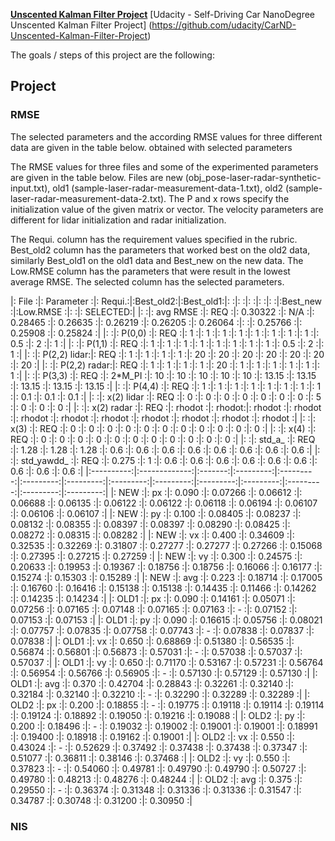 **[Unscented Kalman Filter Project](./README.md)**
[Udacity - Self-Driving Car NanoDegree Unscented Kalman Filter Project]
(https://github.com/udacity/CarND-Unscented-Kalman-Filter-Project)

The goals / steps of this project are the following:

## Project

### RMSE

The selected parameters and the according RMSE values for three different data are given in the table below. obtained with selected parameters

The RMSE values for three files and some of the experimented parameters are given in the table below. Files are new (obj_pose-laser-radar-synthetic-input.txt), old1 (sample-laser-radar-measurement-data-1.txt), old2 (sample-laser-radar-measurement-data-2.txt). The P and x rows specify the initialization value of the given matrix or vector. The velocity parameters are different for lidar initialization and radar initialization.

The Requi. column has the requirement values specified in the rubric. Best_old2 column has the parameters that worked best on the old2 data, similarly Best_old1 on the old1 data and Best_new on the new data. The Low.RMSE column has the parameters that were result in the lowest average RMSE. The selected column has the selected parameters.

|:  File    :|: Parameter   :|: Requi.:|:Best_old2:|:Best_old1:|:         :|:         :|:         :|:         :|:         :|:Best_new :|:Low.RMSE :|:         :|: SELECTED:|
|:          :|: avg RMSE    :|: REQ   :|: 0.30322 :|:   N/A   :|: 0.28465 :|: 0.26635 :|: 0.26219 :|: 0.26205 :|: 0.26064 :|:         :|: 0.25766 :|: 0.25908 :|: 0.25824 :|
|:          :|: P(0,0)      :|: REQ   :|: 1       :|:   1     :|: 1       :|: 1       :|: 1       :|: 1       :|: 1       :|: 1       :|: 0.5     :|: 2       :|: 1       :|
|:          :|: P(1,1)      :|: REQ   :|: 1       :|:   1     :|: 1       :|: 1       :|: 1       :|: 1       :|: 1       :|: 1       :|: 0.5     :|: 2       :|: 1       :|
|:          :|: P(2,2) lidar:|: REQ   :|: 1       :|:   1     :|: 1       :|: 1       :|: 20      :|: 20      :|: 20      :|: 20      :|: 20      :|: 20      :|: 20      :|
|:          :|: P(2,2) radar:|: REQ   :|: 1       :|:   1     :|: 1       :|: 1       :|: 20      :|: 1       :|: 1       :|: 1       :|: 1       :|: 1       :|: 1       :|
|:          :|: P(3,3)      :|: REQ   :|: 2*M_PI  :|:   10    :|: 10      :|: 10      :|: 10      :|: 10      :|: 13.15   :|: 13.15   :|: 13.15   :|: 13.15   :|: 13.15   :|
|:          :|: P(4,4)      :|: REQ   :|: 1       :|:   1     :|: 1       :|: 1       :|: 1       :|: 1       :|: 1       :|: 1       :|: 0.1     :|: 0.1     :|: 0.1     :|
|:          :|: x(2) lidar  :|: REQ   :|: 0       :|:   0     :|: 0       :|: 0       :|: 0       :|: 0       :|: 0       :|: 5       :|: 0       :|: 0       :|: 0       :|
|:          :|: x(2) radar  :|: REQ   :|: rhodot  :|:   rhodot:|: rhodot  :|: rhodot  :|: rhodot  :|: rhodot  :|: rhodot  :|: rhodot  :|: rhodot  :|: rhodot  :|: rhodot  :|
|:          :|: x(3)        :|: REQ   :|: 0       :|:   0     :|: 0       :|: 0       :|: 0       :|: 0       :|: 0       :|: 0       :|: 0       :|: 0       :|: 0       :|
|:          :|: x(4)        :|: REQ   :|: 0       :|:   0     :|: 0       :|: 0       :|: 0       :|: 0       :|: 0       :|: 0       :|: 0       :|: 0       :|: 0       :|
|:          :|: std_a_      :|: REQ   :|: 1.28    :|:   1.28  :|: 1.28    :|: 0.6     :|: 0.6     :|: 0.6     :|: 0.6     :|: 0.6     :|: 0.6     :|: 0.6     :|: 0.6     :|
|:          :|: std_yawdd_  :|: REQ   :|: 0.275   :|:   1     :|: 0.6     :|: 0.6     :|: 0.6     :|: 0.6     :|: 0.6     :|: 0.6     :|: 0.6     :|: 0.6     :|: 0.6     :|
|:----------:|:-------------:|:-------:|:---------:|:---------:|:---------:|:---------:|:---------:|:---------:|:---------:|:---------:|:---------:|:---------:|:---------:|
|:  NEW     :|: px          :|: 0.090 :|: 0.07266 :|: 0.06612 :|: 0.06688 :|: 0.06135 :|: 0.06122 :|: 0.06122 :|: 0.06118 :|: 0.06194 :|: 0.06107 :|: 0.06106 :|: 0.06107 :|
|:  NEW     :|: py          :|: 0.100 :|: 0.08405 :|: 0.08237 :|: 0.08132 :|: 0.08355 :|: 0.08397 :|: 0.08397 :|: 0.08290 :|: 0.08425 :|: 0.08272 :|: 0.08315 :|: 0.08282 :|
|:  NEW     :|: vx          :|: 0.400 :|: 0.34609 :|: 0.32535 :|: 0.32269 :|: 0.31807 :|: 0.27277 :|: 0.27277 :|: 0.27266 :|: 0.15068 :|: 0.27395 :|: 0.27215 :|: 0.27259 :|
|:  NEW     :|: vy          :|: 0.300 :|: 0.24575 :|: 0.20633 :|: 0.19953 :|: 0.19367 :|: 0.18756 :|: 0.18756 :|: 0.16066 :|: 0.16177 :|: 0.15274 :|: 0.15303 :|: 0.15289 :|
|:  NEW     :|: avg         :|: 0.223 :|: 0.18714 :|: 0.17005 :|: 0.16760 :|: 0.16416 :|: 0.15138 :|: 0.15138 :|: 0.14435 :|: 0.11466 :|: 0.14262 :|: 0.14235 :|: 0.14234 :|
|:  OLD1    :|: px          :|: 0.090 :|: 0.14161 :|: 0.05071 :|: 0.07256 :|: 0.07165 :|: 0.07148 :|: 0.07165 :|: 0.07163 :|:    -    :|: 0.07152 :|: 0.07153 :|: 0.07153 :|
|:  OLD1    :|: py          :|: 0.090 :|: 0.16615 :|: 0.05756 :|: 0.08021 :|: 0.07757 :|: 0.07835 :|: 0.07758 :|: 0.07743 :|:    -    :|: 0.07838 :|: 0.07837 :|: 0.07838 :|
|:  OLD1    :|: vx          :|: 0.650 :|: 0.68869 :|: 0.51380 :|: 0.56535 :|: 0.56874 :|: 0.56801 :|: 0.56873 :|: 0.57031 :|:    -    :|: 0.57038 :|: 0.57037 :|: 0.57037 :|
|:  OLD1    :|: vy          :|: 0.650 :|: 0.71170 :|: 0.53167 :|: 0.57231 :|: 0.56764 :|: 0.56954 :|: 0.56766 :|: 0.56905 :|:    -    :|: 0.57130 :|: 0.57129 :|: 0.57130 :|
|:  OLD1    :|: avg         :|: 0.370 :|: 0.42704 :|: 0.28843 :|: 0.32261 :|: 0.32140 :|: 0.32184 :|: 0.32140 :|: 0.32210 :|:    -    :|: 0.32290 :|: 0.32289 :|: 0.32289 :|
|:  OLD2    :|: px          :|: 0.200 :|: 0.18855 :|:    -    :|: 0.19775 :|: 0.19118 :|: 0.19114 :|: 0.19114 :|: 0.19124 :|: 0.18892 :|: 0.19050 :|: 0.19216 :|: 0.19088 :|
|:  OLD2    :|: py          :|: 0.200 :|: 0.18496 :|:    -    :|: 0.19032 :|: 0.19002 :|: 0.19001 :|: 0.19001 :|: 0.18991 :|: 0.19400 :|: 0.18918 :|: 0.19162 :|: 0.19001 :|
|:  OLD2    :|: vx          :|: 0.550 :|: 0.43024 :|:    -    :|: 0.52629 :|: 0.37492 :|: 0.37438 :|: 0.37438 :|: 0.37347 :|: 0.51077 :|: 0.36811 :|: 0.38146 :|: 0.37468 :|
|:  OLD2    :|: vy          :|: 0.550 :|: 0.37823 :|:    -    :|: 0.54060 :|: 0.49781 :|: 0.49790 :|: 0.49790 :|: 0.50727 :|: 0.49780 :|: 0.48213 :|: 0.48276 :|: 0.48244 :|
|:  OLD2    :|: avg         :|: 0.375 :|: 0.29550 :|:    -    :|: 0.36374 :|: 0.31348 :|: 0.31336 :|: 0.31336 :|: 0.31547 :|: 0.34787 :|: 0.30748 :|: 0.31200 :|: 0.30950 :|

### NIS
